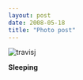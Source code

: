 ```yaml
---
layout: post
date: 2008-05-18
title: "Photo post"
---
```

![travisj](/images/70b806e81860cb5a1b9848b150b91057541909e7d9b6183c2f575fbf9da6ecea.jpg)

<b>Sleeping</b>